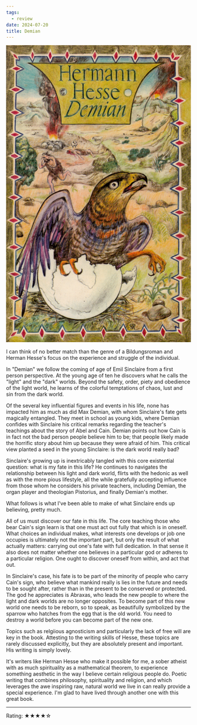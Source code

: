 ```yaml
---
tags:
  - review
date: 2024-07-20
title: Demian
---
```


![Demian - Hesse - De Bezige Bij 1975 - Book cover](../Attachments/Demian%20-%20Hesse%20-%20De%20Bezige%20Bij%201975%20-%20Book%20cover.jpg)

I can think of no better match than the genre of a Bildungsroman and Herman Hesse's focus on the experience and struggle of the individual.

In "Demian" we follow the coming of age of Emil Sinclaire from a first person perspective. At the young age of ten he discovers what he calls the "light" and the "dark" worlds. Beyond the safety, order, piety and obedience of the light world, he learns of the colorful temptations of chaos, lust and sin from the dark world.

Of the several key influential figures and events in his life, none has impacted him as much as did Max Demian, with whom Sinclaire's fate gets magically entangled.
They meet in school as young kids, where Demian confides with Sinclaire his critical remarks regarding the teacher's teachings about the story of Abel and Cain. Demian points out how Cain is in fact not the bad person people believe him to be; that people likely made the horrific story about him up because they were afraid of him. This critical view planted a seed in the young Sinclaire: is the dark world really bad?

Sinclaire's growing up is inextricably tangled with this core existential question: what is my fate in this life? He continues to navigates the relationship between his light and dark world, flirts with the hedonic as well as with the more pious lifestyle, all the while gratefully accepting influence from those whom he considers his private teachers, including Demian, the organ player and theologian Pistorius, and finally Demian's mother.

What follows is what I've been able to make of what Sinclaire ends up believing, pretty much.

All of us must discover our fate in this life. The core teaching those who bear Cain's sign learn is that one must act out fully that which is in oneself. What choices an individual makes, what interests one develops or job one occupies is ultimately not the important part, but only the result of what actually matters: carrying out one's fate with full dedication. In that sense it also does not matter whether one believes in a particular god or adheres to a particular religion. One ought to discover oneself from within, and act that out.

In Sinclaire's case, his fate is to be part of the minority of people who carry Cain's sign, who believe what mankind really is lies in the future and needs to be sought after, rather than in the present to be conserved or protected. The god he appreciates is Abraxas, who leads the new people to where the light and dark worlds are no longer opposites. To become part of this new world one needs to be reborn, so to speak, as beautifully symbolized by the sparrow who hatches from the egg that is the old world. You need to destroy a world before you can become part of the new one.

Topics such as relgiious agnosticism and particularly the lack of free will are key in the book. Attesting to the writing skills of Hesse, these topics are rarely discussed explicitly, but they are absolutely present and important. His writing is simply lovely.

It's writers like Herman Hesse who make it possible for me, a sober atheist with as much spirituality as a mathematical theorem, to experience something aesthetic in the way I believe certain religious people do. Poetic writing that combines philosophy, spirituality and religion, and which leverages the awe inspiring raw, natural world we live in can really provide a special experience. I'm glad to have lived through another one with this great book.

---

Rating: ★★★★☆
